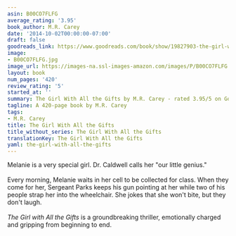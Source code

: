 ```yaml
---
asin: B00CO7FLFG
average_rating: '3.95'
book_author: M.R. Carey
date: '2014-10-02T00:00:00-07:00'
draft: false
goodreads_link: https://www.goodreads.com/book/show/19827903-the-girl-with-all-the-gifts
image:
- B00CO7FLFG.jpg
image_url: https://images-na.ssl-images-amazon.com/images/P/B00CO7FLFG.01._SCLZZZZZZZ.jpg
layout: book
num_pages: '420'
review_rating: '5'
started_at: ''
summary: The Girl With All the Gifts by M.R. Carey - rated 3.95/5 on Goodreads
tagline: A 420-page book by M.R. Carey
tags:
- M.R. Carey
title: The Girl With All the Gifts
title_without_series: The Girl With All the Gifts
translationKey: The Girl With All the Gifts
yaml: the-girl-with-all-the-gifts
---
```


Melanie is a very special girl. Dr. Caldwell calls her "our little genius."<br /><br />Every morning, Melanie waits in her cell to be collected for class. When they come for her, Sergeant Parks keeps his gun pointing at her while two of his people strap her into the wheelchair. She jokes that she won't bite, but they don't laugh.<br /><br /><i>The Girl with All the Gifts</i> is a groundbreaking thriller, emotionally charged and gripping from beginning to end.